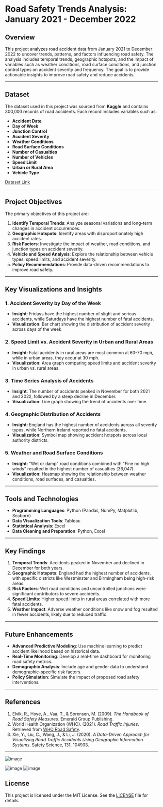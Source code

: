 

# Road Safety Trends Analysis: January 2021 - December 2022

## Overview
This project analyzes road accident data from January 2021 to December 2022 to uncover trends, patterns, and factors influencing road safety. The analysis includes temporal trends, geographic hotspots, and the impact of variables such as weather conditions, road surface conditions, and junction control types on accident severity and frequency. The goal is to provide actionable insights to improve road safety and reduce accidents.

---

## Dataset
The dataset used in this project was sourced from **Kaggle** and contains 300,000 records of road accidents. Each record includes variables such as:

- **Accident Date**
- **Day of Week**
- **Junction Control**
- **Accident Severity**
- **Weather Conditions**
- **Road Surface Conditions**
- **Number of Casualties**
- **Number of Vehicles**
- **Speed Limit**
- **Urban or Rural Area**
- **Vehicle Type**

[Dataset Link](https://www.kaggle.com/datasets/mabelhsu/api-clean-top-1000-youtubers-statistics)

---

## Project Objectives
The primary objectives of this project are:
1. **Identify Temporal Trends**: Analyze seasonal variations and long-term changes in accident occurrences.
2. **Geographic Hotspots**: Identify areas with disproportionately high accident rates.
3. **Risk Factors**: Investigate the impact of weather, road conditions, and junction types on accident severity.
4. **Vehicle and Speed Analysis**: Explore the relationship between vehicle types, speed limits, and accident severity.
5. **Policy Recommendations**: Provide data-driven recommendations to improve road safety.

---

## Key Visualizations and Insights

### 1. **Accident Severity by Day of the Week**
- **Insight**: Fridays have the highest number of slight and serious accidents, while Saturdays have the highest number of fatal accidents.
- **Visualization**: Bar chart showing the distribution of accident severity across days of the week.

### 2. **Speed Limit vs. Accident Severity in Urban and Rural Areas**
- **Insight**: Fatal accidents in rural areas are most common at 60-70 mph, while in urban areas, they occur at 30 mph.
- **Visualization**: Area graph comparing speed limits and accident severity in urban vs. rural areas.

### 3. **Time Series Analysis of Accidents**
- **Insight**: The number of accidents peaked in November for both 2021 and 2022, followed by a steep decline in December.
- **Visualization**: Line graph showing the trend of accidents over time.

### 4. **Geographic Distribution of Accidents**
- **Insight**: England has the highest number of accidents across all severity types, while Northern Ireland reported no fatal accidents.
- **Visualization**: Symbol map showing accident hotspots across local authority districts.

### 5. **Weather and Road Surface Conditions**
- **Insight**: "Wet or damp" road conditions combined with "Fine no high winds" resulted in the highest number of casualties (36,047).
- **Visualization**: Heatmap showing the relationship between weather conditions, road surfaces, and casualties.

---

## Tools and Technologies
- **Programming Languages**: Python (Pandas, NumPy, Matplotlib, Seaborn)
- **Data Visualization Tools**: Tableau
- **Statistical Analysis**: Excel
- **Data Cleaning and Preparation**: Python, Excel

---



## Key Findings
1. **Temporal Trends**: Accidents peaked in November and declined in December for both years.
2. **Geographic Hotspots**: England had the highest number of accidents, with specific districts like Westminster and Birmingham being high-risk areas.
3. **Risk Factors**: Wet road conditions and uncontrolled junctions were significant contributors to severe accidents.
4. **Speed Limits**: Higher speed limits in rural areas correlated with more fatal accidents.
5. **Weather Impact**: Adverse weather conditions like snow and fog resulted in fewer accidents, likely due to reduced traffic.

---

## Future Enhancements
- **Advanced Predictive Modeling**: Use machine learning to predict accident likelihood based on historical data.
- **Real-Time Monitoring**: Develop a real-time dashboard for monitoring road safety metrics.
- **Demographic Analysis**: Include age and gender data to understand demographic-specific risk factors.
- **Policy Simulation**: Simulate the impact of proposed road safety interventions.

---


## References
1. Elvik, R., Hoye, A., Vaa, T., & Sorensen, M. (2009). *The Handbook of Road Safety Measures*. Emerald Group Publishing.
2. World Health Organization (WHO). (2021). *Road Traffic Injuries*. Retrieved from [WHO Road Safety](https://www.who.int/news-room/fact-sheets/detail/road-traffic-injuries).
3. Xie, Y., Liu, C., Wang, J., & Li, J. (2020). *A Data-Driven Approach for Visualizing Road Traffic Accidents Using Geographic Information Systems*. Safety Science, 131, 104903.

---
![image](https://github.com/user-attachments/assets/567ad60b-9500-447d-a453-0a3a007f4a44)

![image](https://github.com/user-attachments/assets/b6939f76-d3df-4923-ad8c-e3f853f8268a)
![image](https://github.com/user-attachments/assets/f8ac57a7-29e5-49f1-ad72-23cd1ff29167)



## License
This project is licensed under the MIT License. See the [LICENSE](LICENSE) file for details.


